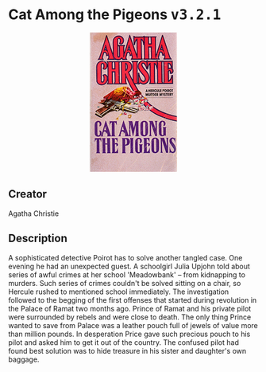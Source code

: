 
# Cat Among the Pigeons <kbd>v3.2.1</kbd>

<center>
  <img src="./cover-1024.jpg"/>
</center>

## Creator
Agatha Christie

## Description
<p>A sophisticated detective Poirot has to solve another tangled case. One evening he had an unexpected guest. A schoolgirl Julia Upjohn told about series of awful crimes at her school 'Meadowbank' – from kidnapping to murders. Such series of crimes couldn't be solved sitting on a chair, so Hercule rushed to mentioned school immediately. The investigation followed to the begging of the first offenses that started during revolution in the Palace of Ramat two months ago. Prince of Ramat and his private pilot were surrounded by rebels and were close to death. The only thing Prince wanted to save from Palace was a leather pouch full of jewels of value more than million pounds. In desperation Price gave such precious pouch to his pilot and asked him to get it out of the country. The confused pilot had found best solution was to hide treasure in his sister and daughter's own baggage.</p>

